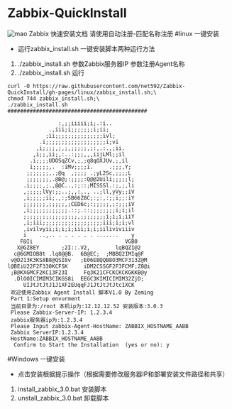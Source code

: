 # Zabbix-QuickInstall
![mao](http://image.lxway.com/upload/c/90/c90ec90564a371aba08fb39d7bd96ff7_thumb.jpg) 
Zabbix 快速安装文档
请使用自动注册-匹配名称注册
#linux 一键安装
* 运行zabbix_install.sh 一键安装脚本两种运行方法
1. ./zabbix_install.sh 参数Zabbix服务器IP 参数注册Agent名称
2. ./zabbix_install.sh 运行
```
curl -O https://raw.githubusercontent.com/net592/Zabbix-QuickInstall/gh-pages/linux/zabbix_install.sh;\
chmod 744 zabbix_install.sh;\
./zabbix_install.sh
############################################
                                             
                :,;;iiiii;i;.:i..            
             .,iii;i;;;;;;;i;ii;             
            ;ii;;;;;;;;;;;;;;;ivl;           
          .i;;;;;;;;;;;;;;;;;;;i;vi          
         ,i;;;;,;,;,;;;;;,;:,.:.,;ii.        
        ,i;;,ii;,:..:;;;,,,iijLMl;;il        
       .i;;;;UDOSqZCv,;,;q8qOXJUv,;,il       
       i;;;;;,.  :iMv;;;;i.     .;;;,Y;      
      ;;;;;;;,.;@q  ,;;;; .;yL2Sc,;;;;L      
      ;;;;;;;,.@B@;:;;;;:Q@@2Uili;;;;;l;     
     .i;;;;,;.,@@C..,:;::;MISSSl.:;,;,li     
     ,;;;;;lVy:;;..;,,:,., ..;ll,yVy;;iV     
     ,i;;;;;ii;.,:;SB66Z8C;:;:,:;;i;;:iY     
     ;;;;;;;,;;;;;,;CED6c;:;;;;;,;:;;;iV     
     ,i;;;;;;;;;;;;.::;.::;;;;;;;;i;i;il     
     ;;;;;;;;;;;;;;;;;,;;;;;;;;i;i;i;iiY     
     ,i;iii;;;;;;;;;;;;;;;;;;;iii;i;i;vl     
     ,ivilvyii;i;i;i;iii;i;i;iiliviviiiv     
     i    ..,.. . . . . . . .......    y     
    F@Ii                             VGB0    
   X@GZ8EY       ;2I::.V2,        lqBQZI@2   
  c@6GMIOB8t .lq8@@B.  6B@EC;  ;MBBQ2IMIq@F  
 v@D213K3KS8B8@QSI8v   ;E06EBQQB8O3MCF313Z@M 
l@BEiU22F2F330KCFSK     iDM2CSSGF2F3FCMF;Z8@i
 ;B@KXGMCF2KC13F23I     Fq3K21CFCKCKCKGKKB@y 
  .DlOOICIMIM3CIKGS8i  EEGC3KIMICIMIM32ZjD;  
     UIJtJtJtJ1J1XF2EUqqFJ1JtJtJtJtc1XCK     
 欢迎使用Zabbix Agent Install 脚本V1.0 By Zeming
 Part 1:Setup envurment 
 当前目录为:/root 本机ip为:12.12.12.52 安装版本:3.0.3
 Please Zabbix-Server-IP: 1.2.3.4
 zabbix服务器ip为:1.2.3.4 
 Please Input zabbix-Agent-HostName: ZABBIX_HOSTNAME_AABB
 Zabbix ServerIP:1.2.3.4 
 HostName:ZABBIX_HOSTNAME_AABB 
  Confirm to Start the Installation  (yes or no): y
```
#Windows 一键安装
* 点击安装根据提示操作（根据需要修改服务器IP和部署安装文件路径和共享）

1. install_zabbix_3.0.bat  安装脚本
2. unstall_zabbix_3.0.bat  卸载脚本
